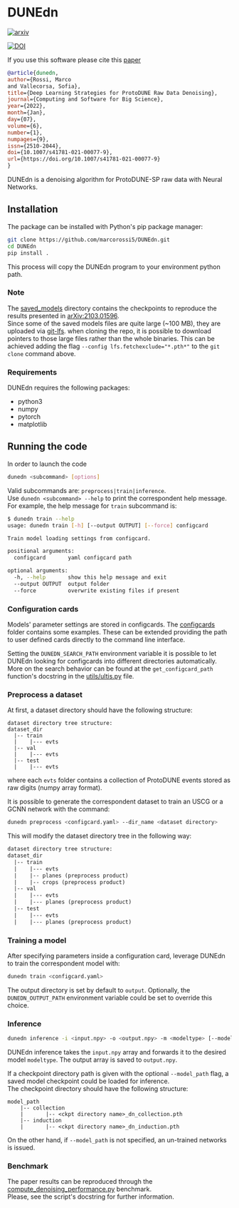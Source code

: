 # DUNEdn

[![arxiv](https://img.shields.io/badge/arXiv-hep--ph%2F2103.01596-%23B31B1B.svg)](https://arxiv.org/abs/2103.01596)

[![DOI](https://zenodo.org/badge/248536693.svg)](https://zenodo.org/badge/latestdoi/248536693)

If you use this software please cite this [paper](https://doi.org/10.1007/s41781-021-00077-9)

```bibtex
@article{dunedn,
author={Rossi, Marco
and Vallecorsa, Sofia},
title={Deep Learning Strategies for ProtoDUNE Raw Data Denoising},
journal={Computing and Software for Big Science},
year={2022},
month={Jan},
day={07},
volume={6},
number={1},
numpages={9},
issn={2510-2044},
doi={10.1007/s41781-021-00077-9},
url={https://doi.org/10.1007/s41781-021-00077-9}
}
```

DUNEdn is a denoising algorithm for ProtoDUNE-SP raw data with Neural Networks.

## Installation

The package can be installed with Python's pip package manager:

```bash
git clone https://github.com/marcorossi5/DUNEdn.git
cd DUNEdn
pip install .
```

This process will copy the DUNEdn program to your environment python path.

### Note

The [saved_models](saved_models) directory contains the checkpoints to reproduce
the results presented in [arXiv:2103.01596](https://arxiv.org/abs/2103.01596).  
Since some of the saved models files are quite large (~100 MB), they are uploaded
via [git-lfs](https://git-lfs.github.com/). when cloning the repo, it is possible
to download pointers to those large files rather than the whole binaries. This can
be achieved adding the flag `--config lfs.fetchexclude="*.pth*"` to the `git clone`
command above.

### Requirements

DUNEdn requires the following packages:

- python3
- numpy
- pytorch
- matplotlib

## Running the code

In order to launch the code

```bash
dunedn <subcommand> [options]
```

Valid subcommands are: `preprocess|train|inference`.  
Use `dunedn <subcommand> --help` to print the correspondent help message.  
For example, the help message for `train` subcommand is:

```bash
$ dunedn train --help
usage: dunedn train [-h] [--output OUTPUT] [--force] configcard

Train model loading settings from configcard.

positional arguments:
  configcard       yaml configcard path

optional arguments:
  -h, --help       show this help message and exit
  --output OUTPUT  output folder
  --force          overwrite existing files if present
```

### Configuration cards

Models' parameter settings are stored in configcards. The [configcards](configcards)
folder contains some examples. These can be extended providing the path to user
defined cards directly to the command line interface.

Setting the `DUNEDN_SEARCH_PATH` environment variable it is possible to let DUNEdn
looking for configcards into different directories automatically. More on the
search behavior can be found at the `get_configcard_path` function's docstring
in the [utils/ultis.py](src/dunedn/utils/utils.py) file.

### Preprocess a dataset

At first, a dataset directory should have the following structure:

```text
dataset directory tree structure:
dataset_dir
  |-- train
  |    |--- evts
  |-- val
  |    |--- evts
  |-- test
  |    |--- evts
```

where each `evts` folder contains a collection of ProtoDUNE events stored as raw
digits (numpy array format).

It is possible to generate the correspondent dataset to train an USCG or a GCNN
network with the command:

```bash
dunedn preprocess <configcard.yaml> --dir_name <dataset directory>
```

This will modify the dataset directory tree in the following way:

```txt
dataset directory tree structure:
dataset_dir
  |-- train
  |    |--- evts
  |    |-- planes (preprocess product)
  |    |-- crops (preprocess product)
  |-- val
  |    |--- evts
  |    |--- planes (preprocess product)
  |-- test
  |    |--- evts
  |    |--- planes (preprocess product)
```

### Training a model

After specifying parameters inside a configuration card, leverage DUNEdn to train
the correspondent model with:

```bash
dunedn train <configcard.yaml>
```

The output directory is set by default to `output`. Optionally, the
`DUNEDN_OUTPUT_PATH` environment variable could be set to override this choice.

### Inference

```bash
dunedn inference -i <input.npy> -o <output.npy> -m <modeltype> [--model_path <checkpoint.pth>]
```

DUNEdn inference takes the `input.npy` array and forwards it to the desired model
`modeltype`. The output array is saved to `output.npy`.

If a checkpoint directory path is given with the optional `--model_path` flag, a
saved model checkpoint could be loaded for inference.  
The checkpoint directory should have the following structure:

```text
model_path
    |-- collection
    |       |-- <ckpt directory name>_dn_collection.pth
    |-- induction
    |       |-- <ckpt directory name>_dn_induction.pth
```

On the other hand, if `--model_path` is not specified, an un-trained networks is issued.

### Benchmark

The paper results can be reproduced through the
[compute_denoising_performance.py](benchmarks/compute_denoising_performance.py) benchmark.  
Please, see the script's docstring for further information.
